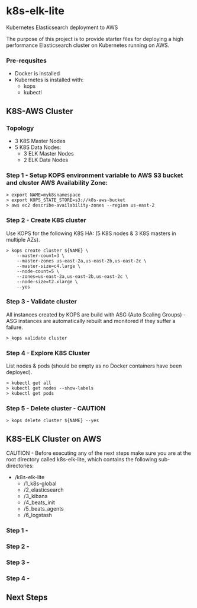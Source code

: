 # k8s-elk-lite
Kubernetes Elasticsearch deployment to AWS

The purpose of this project is to provide starter files for deploying a high performance Elasticsearch cluster on Kubernetes running on AWS. 

### Pre-requsites
+ Docker is installed
+ Kubernetes is installed with:
  + kops
  + kubectl

## K8S-AWS Cluster
### Topology
  + 3 K8S Master Nodes
  + 5 K8S Data Nodes:
    + 3 ELK Master Nodes
    + 2 ELK Data Nodes
    
### Step 1 - Setup KOPS environment variable to AWS S3 bucket and cluster AWS Availability Zone:
```
> export NAME=myk8snamespace
> export KOPS_STATE_STORE=s3://k8s-aws-bucket
> aws ec2 describe-availability-zones --region us-east-2
```
### Step 2 - Create K8S cluster 
Use KOPS for the following K8S HA: (5 K8S nodes & 3 K8S masters in multiple AZs).
```
> kops create cluster ${NAME} \
    --master-count=3 \
    --master-zones us-east-2a,us-east-2b,us-east-2c \
    --master-size=c4.large \
    --node-count=5 \
    --zones=us-east-2a,us-east-2b,us-east-2c \
    --node-size=t2.xlarge \
    --yes
```
### Step 3 - Validate cluster
All instances created by KOPS are build with ASG (Auto Scaling Groups) - ASG instances are automatically rebuilt and monitored if they suffer a failure.
```
> kops validate cluster
```
### Step 4 - Explore K8S Cluster
List nodes & pods (should be empty as no Docker containers have been deployed).
```
> kubectl get all
> kubectl get nodes --show-labels
> kubectl get pods
```
### Step 5 - Delete cluster - CAUTION
```
> kops delete cluster ${NAME} --yes
```

## K8S-ELK Cluster on AWS
CAUTION - Before executing any of the next steps make sure you are at the root directory called k8s-elk-lite, which contains the following sub-directories:
- /k8s-elk-lite
  - /1_k8s-global
  - /2_elasticsearch
  - /3_kibana
  - /4_beats_init
  - /5_beats_agents
  - /6_logstash

### Step 1 - 

### Step 2 - 

### Step 3 - 

### Step 4 - 

## Next Steps
